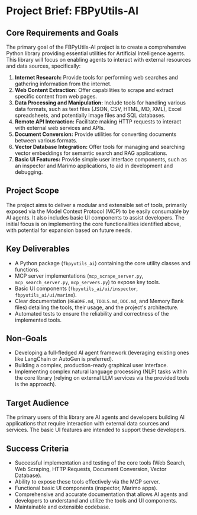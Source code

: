 # Project Brief: FBPyUtils-AI

## Core Requirements and Goals

The primary goal of the FBPyUtils-AI project is to create a comprehensive Python library providing essential utilities for Artificial Intelligence agents. This library will focus on enabling agents to interact with external resources and data sources, specifically:

1.  **Internet Research:** Provide tools for performing web searches and gathering information from the internet.
2.  **Web Content Extraction:** Offer capabilities to scrape and extract specific content from web pages.
3.  **Data Processing and Manipulation:** Include tools for handling various data formats, such as text files (JSON, CSV, HTML, MD, XML), Excel spreadsheets, and potentially image files and SQL databases.
4.  **Remote API Interaction:** Facilitate making HTTP requests to interact with external web services and APIs.
5.  **Document Conversion:** Provide utilities for converting documents between various formats.
6.  **Vector Database Integration:** Offer tools for managing and searching vector embeddings for semantic search and RAG applications.
7.  **Basic UI Features:** Provide simple user interface components, such as an inspector and Marimo applications, to aid in development and debugging.

## Project Scope

The project aims to deliver a modular and extensible set of tools, primarily exposed via the Model Context Protocol (MCP) to be easily consumable by AI agents. It also includes basic UI components to assist developers. The initial focus is on implementing the core functionalities identified above, with potential for expansion based on future needs.

## Key Deliverables

-   A Python package (`fbpyutils_ai`) containing the core utility classes and functions.
-   MCP server implementations (`mcp_scrape_server.py`, `mcp_search_server.py`, `mcp_servers.py`) to expose key tools.
-   Basic UI components (`fbpyutils_ai/ui/inspector`, `fbpyutils_ai/ui/marimo`).
-   Clear documentation (`README.md`, `TOOLS.md`, `DOC.md`, and Memory Bank files) detailing the tools, their usage, and the project's architecture.
-   Automated tests to ensure the reliability and correctness of the implemented tools.

## Non-Goals

-   Developing a full-fledged AI agent framework (leveraging existing ones like LangChain or AutoGen is preferred).
-   Building a complex, production-ready graphical user interface.
-   Implementing complex natural language processing (NLP) tasks within the core library (relying on external LLM services via the provided tools is the approach).

## Target Audience

The primary users of this library are AI agents and developers building AI applications that require interaction with external data sources and services. The basic UI features are intended to support these developers.

## Success Criteria

-   Successful implementation and testing of the core tools (Web Search, Web Scraping, HTTP Requests, Document Conversion, Vector Database).
-   Ability to expose these tools effectively via the MCP server.
-   Functional basic UI components (inspector, Marimo apps).
-   Comprehensive and accurate documentation that allows AI agents and developers to understand and utilize the tools and UI components.
-   Maintainable and extensible codebase.

